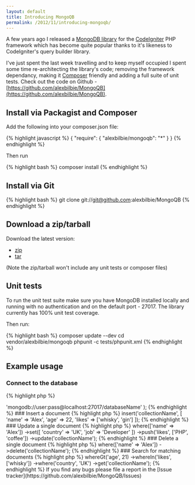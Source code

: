```yaml
---
layout: default
title: Introducing MongoQB
permalink: /2012/11/introducing-mongoqb/
---
```


A few years ago I released a [MongoDB library](https://github.com/alexbilbie/codeigniter-mongodb-library) for the [CodeIgniter](http://codeigniter.com/) PHP framework which has become quite popular thanks to it's likeness to CodeIgniter's query builder library.

I've just spent the last week travelling and to keep myself occupied I spent some time re-architecting the library's code; removing the framework dependancy, making it [Composer](http://getcomposer.org/) friendly and adding a full suite of unit tests. Check out the code on Github - [https://github.com/alexbilbie/MongoQB](https://github.com/alexbilbie/MongoQB).

## Install via Packagist and Composer

Add the following into your composer.json file:

{% highlight javascript %}
{
	"require": {
		"alexbilbie/mongoqb": "*"
	}
}
{% endhighlight %}

Then run

{% highlight bash %}
composer install
{% endhighlight %}

## Install via Git

{% highlight bash %}
git clone git://git@github.com:alexbilbie/MongoQB
{% endhighlight %}

## Download a zip/tarball

Download the latest version:

* [zip](https://github.com/alexbilbie/MongoQB/archive/master.zip)
* [tar](https://github.com/alexbilbie/MongoQB/archive/master.tar.gz)

(Note the zip/tarball won't include any unit tests or composer files)

## Unit tests

To run the unit test suite make sure you have MongoDB installed locally and running with no authentication and on the default port - 27017. The library currently has 100% unit test coverage.

Then run:

{% highlight bash %}
composer update --dev
cd vendor/alexbilbie/mongoqb
phpunit -c tests/phpunit.xml
{% endhighlight %}

## Example usage

### Connect to the database

{% highlight php %}
<?php
$qb = \MongoQB\Builder(array(
	'dsn'	=>	'mongodb://user:pass@localhost:27017/databaseName'
);
{% endhighlight %}

### Insert a document

{% highlight php %}
<?php
$qb->insert('collectionName', [
	'name'	=>	'Alex',
	'age'	=>	22,
	'likes'	=>	['whisky', 'gin']
]);
{% endhighlight %}

### Update a single document

{% highlight php %}
<?php
$qb
	->where(['name' => 'Alex'])
	->set([
		'country' => 'UK',
		'job' => 'Developer'
	])
	->push('likes', ['PHP', 'coffee'])
	->update('collectionName');
{% endhighlight %}

### Delete a single document

{% highlight php %}
<?php
$qb
	->where(['name' => 'Alex'])
	->delete('collectionName');
{% endhighlight %}

### Search for matching documents

{% highlight php %}
<?php
$results = $qb
	->whereGt('age', 21)
	->whereIn('likes', ['whisky'])
	->where('country', 'UK')
	->get('collectionName');
{% endhighlight %}

If you find any bugs please file a report in the [Issue tracker](https://github.com/alexbilbie/MongoQB/Issues)
